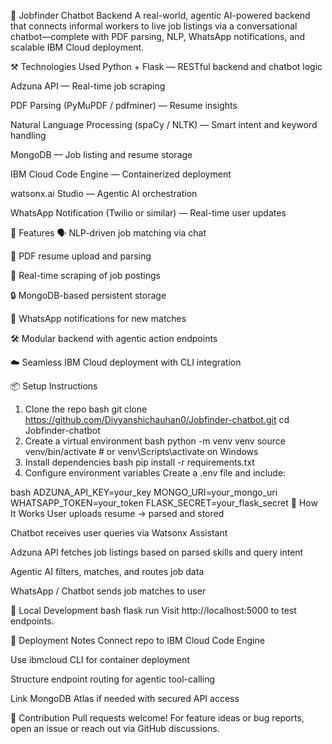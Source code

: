 🧠 Jobfinder Chatbot Backend
A real-world, agentic AI-powered backend that connects informal workers to live job listings via a conversational chatbot—complete with PDF parsing, NLP, WhatsApp notifications, and scalable IBM Cloud deployment.

⚒️ Technologies Used
Python + Flask — RESTful backend and chatbot logic

Adzuna API — Real-time job scraping

PDF Parsing (PyMuPDF / pdfminer) — Resume insights

Natural Language Processing (spaCy / NLTK) — Smart intent and keyword handling

MongoDB — Job listing and resume storage

IBM Cloud Code Engine — Containerized deployment

watsonx.ai Studio — Agentic AI orchestration

WhatsApp Notification (Twilio or similar) — Real-time user updates

🚀 Features
🗣️ NLP-driven job matching via chat

📄 PDF resume upload and parsing

📡 Real-time scraping of job postings

🔒 MongoDB-based persistent storage

📲 WhatsApp notifications for new matches

🛠️ Modular backend with agentic action endpoints

☁️ Seamless IBM Cloud deployment with CLI integration

📦 Setup Instructions
1. Clone the repo
bash
git clone https://github.com/Divyanshichauhan0/Jobfinder-chatbot.git
cd Jobfinder-chatbot
2. Create a virtual environment
bash
python -m venv venv
source venv/bin/activate   # or venv\Scripts\activate on Windows
3. Install dependencies
bash
pip install -r requirements.txt
4. Configure environment variables
Create a .env file and include:

bash
ADZUNA_API_KEY=your_key
MONGO_URI=your_mongo_uri
WHATSAPP_TOKEN=your_token
FLASK_SECRET=your_flask_secret
🧠 How It Works
User uploads resume → parsed and stored

Chatbot receives user queries via Watsonx Assistant

Adzuna API fetches job listings based on parsed skills and query intent

Agentic AI filters, matches, and routes job data

WhatsApp / Chatbot sends job matches to user

🧪 Local Development
bash
flask run
Visit http://localhost:5000 to test endpoints.

🚀 Deployment Notes
Connect repo to IBM Cloud Code Engine

Use ibmcloud CLI for container deployment

Structure endpoint routing for agentic tool-calling

Link MongoDB Atlas if needed with secured API access

🤝 Contribution
Pull requests welcome! For feature ideas or bug reports, open an issue or reach out via GitHub discussions.
